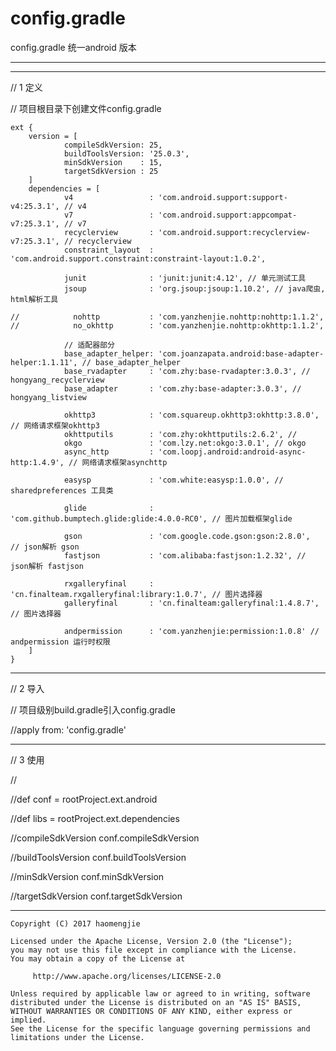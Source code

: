 # config.gradle
config.gradle 统一android 版本

----

----

// 1 定义

// 项目根目录下创建文件config.gradle

```
ext {
    version = [
            compileSdkVersion: 25,
            buildToolsVersion: '25.0.3',
            minSdkVersion    : 15,
            targetSdkVersion : 25
    ]
    dependencies = [
            v4                 : 'com.android.support:support-v4:25.3.1', // v4
            v7                 : 'com.android.support:appcompat-v7:25.3.1', // v7
            recyclerview       : 'com.android.support:recyclerview-v7:25.3.1', // recyclerview
            constraint_layout  : 'com.android.support.constraint:constraint-layout:1.0.2',

            junit              : 'junit:junit:4.12', // 单元测试工具
            jsoup              : 'org.jsoup:jsoup:1.10.2', // java爬虫, html解析工具

//            nohttp           : 'com.yanzhenjie.nohttp:nohttp:1.1.2',
//            no_okhttp        : 'com.yanzhenjie.nohttp:okhttp:1.1.2',

            // 适配器部分
            base_adapter_helper: 'com.joanzapata.android:base-adapter-helper:1.1.11', // base_adapter_helper
            base_rvadapter     : 'com.zhy:base-rvadapter:3.0.3', // hongyang_recyclerview
            base_adapter       : 'com.zhy:base-adapter:3.0.3', // hongyang_listview

            okhttp3            : 'com.squareup.okhttp3:okhttp:3.8.0', // 网络请求框架okhttp3
            okhttputils        : 'com.zhy:okhttputils:2.6.2', //
            okgo               : 'com.lzy.net:okgo:3.0.1', // okgo
            async_http         : 'com.loopj.android:android-async-http:1.4.9', // 网络请求框架asynchttp

            easysp             : 'com.white:easysp:1.0.0', // sharedpreferences 工具类

            glide              : 'com.github.bumptech.glide:glide:4.0.0-RC0', // 图片加载框架glide

            gson               : 'com.google.code.gson:gson:2.8.0',   // json解析 gson
            fastjson           : 'com.alibaba:fastjson:1.2.32', // json解析 fastjson

            rxgalleryfinal     : 'cn.finalteam.rxgalleryfinal:library:1.0.7', // 图片选择器
            galleryfinal       : 'cn.finalteam:galleryfinal:1.4.8.7', // 图片选择器

            andpermission      : 'com.yanzhenjie:permission:1.0.8' // andpermission 运行时权限
    ]
}
```

----

// 2 导入 

// 项目级别build.gradle引入config.gradle

//apply from: 'config.gradle'

----

// 3 使用

// 

//def conf = rootProject.ext.android

//def libs = rootProject.ext.dependencies

//compileSdkVersion conf.compileSdkVersion

//buildToolsVersion conf.buildToolsVersion

//minSdkVersion conf.minSdkVersion

//targetSdkVersion conf.targetSdkVersion


----
    Copyright (C) 2017 haomengjie

    Licensed under the Apache License, Version 2.0 (the "License");
    you may not use this file except in compliance with the License.
    You may obtain a copy of the License at

         http://www.apache.org/licenses/LICENSE-2.0

    Unless required by applicable law or agreed to in writing, software
    distributed under the License is distributed on an "AS IS" BASIS,
    WITHOUT WARRANTIES OR CONDITIONS OF ANY KIND, either express or implied.
    See the License for the specific language governing permissions and
    limitations under the License.

